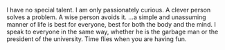 I have no special talent. I am only passionately curious.
A clever person solves a problem. A wise person avoids it.
...a simple and unassuming manner of life is best for everyone, best for both the body and the mind.
I speak to everyone in the same way, whether he is the garbage man or the president of the university.
Time flies when you are having fun.
